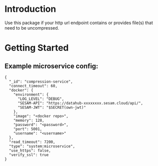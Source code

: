 # Introduction 
Use this package if your http url endpoint contains or provides file(s) that need to be uncompressed.

# Getting Started

Example microservice config:
---------------------------
```
{
  "_id": "compression-service",
  "connect_timeout": 60,
  "docker": {
    "environment": {
      "LOG_LEVEL": "DEBUG",
      "SESAM-API": "https://datahub-xxxxxxxx.sesam.cloud/api/",
      "SESAM-JWT": "$SECRET(own-jwt)"
    },
    "image": "<docker repo>",
    "memory": 128,
    "password": "<password>",
    "port": 5001,
    "username": "<username>"
  },
  "read_timeout": 7200,
  "type": "system:microservice",
  "use_https": false,
  "verify_ssl": true
}
```
